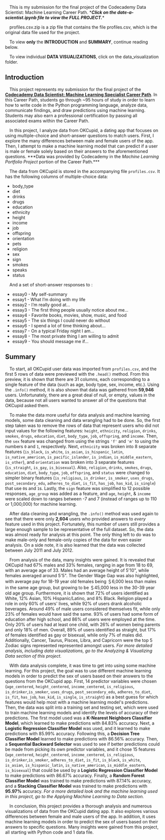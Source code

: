 &emsp;This is my submission for the final project of the Codecademy Data Scientist: Machine Learning Career Path. \*__*Click on the date-a-scientist.ipynb file to view the FULL PROJECT.*__\*

&emsp;profiles.csv.zip is a zip file that contains the file profiles.csv, which is the original data file used for the project.

&emsp;To view __only__ the __INTRODUCTION__ and __SUMMARY__, continue reading below.

&emsp;To view individual __DATA VISUALIZATIONS__, click on the data_visualization folder.



## Introduction

&emsp;This project represents my submission for the final project of the __[Codecademy Data Scientist: Machine Learning Specialist Career Path](https://www.codecademy.com/learn/paths/data-science)__. In this Career Path, students go through ~95 hours of study in order to learn how to write code in the Python programming language, analyze data, communicate findings, and draw predictions using machine learning. Students may also earn a professional certification by passing all associated exams within the Career Path.

&emsp;In this project, I analyze data from OKCupid, a dating app that focuses on using multiple-choice and short-answer questions to match users. First, I explore the many differences between male and female users of the app. Then, I attempt to make a machine learning model that can predict if a user is male or female solely based on their answers to the aforementioned questions. \*\*\*Data was provided by Codecademy in the *Machine Learning Portfolio Project* portion of the Career Path.\*\*\*

&emsp;The data from OKCupid is stored in the accompanying file `profiles.csv`. It has the following columns of multiple-choice data:

- body_type
- diet
- drinks
- drugs
- education
- ethnicity
- height
- income
- job
- offspring
- orientation
- pets
- religion
- sex
- sign
- smokes
- speaks
- status

&emsp;And a set of short-answer responses to :

- essay0 - My self-summary
- essay1 - What I’m doing with my life
- essay2 - I’m really good at…
- essay3 - The first thing people usually notice about me…
- essay4 - Favorite books, movies, show, music, and food
- essay5 - The six things I could never do without
- essay6 - I spend a lot of time thinking about…
- essay7 - On a typical Friday night I am…
- essay8 - The most private thing I am willing to admit
- essay9 - You should message me if…



## Summary

&emsp;To start, all OKCupid user data was imported from `profiles.csv`, and the first 5 rows of data were previewed with the `.head()` method. From this preview, it is shown that there are 31 columns, each corresponding to a single feature of the data (such as age, body type, sex, income, etc.). Using the `.info()` method, it is also shown that data was gathered from **59,946** users. Unfortunately, there are a great deal of null, or empty, values in the data, because not all users wanted to answer all of the questions that OKCupid asked them.

&emsp;To make the data more useful for data analysis and machine learning models, some data cleaning and data wrangling had to be done. So, the first step taken was to remove the rows of data that represent users who did not input values for the following features: `height`, `ethnicity`, `religion`, `drinks`, `smokes`, `drugs`, `education`, `diet`, `body_type`, `job`, `offspring`, and `income`. Then, the `sex` feature was changed from using the strings `'f'` and `'m'` to using the numbers `0` and `1`, respectively. Next, `ethnicity` was broken into 8 separate features (`is_black`, `is_white`, `is_asian`, `is_hispanic_latin`, `is_native_american`, `is_pacific_islander`, `is_indian`, `is_middle_eastern`, `is_other`), and `orientation` was broken into 3 separate features (`is_straight`, `is_gay`, `is_bisexual`). Also, `religion`, `drinks`, `smokes`, `drugs`, `education`, `diet`, `body_type`, `job`, `offspring`, and `status` were changed to simpler binary features (`is_religious`, `is_drinker`, `is_smoker`, `uses_drugs`, `post_secondary_edu`, `adheres_to_diet`, `is_fit`, `has_job`, `has_kid`, `is_single`) that use `0`s and `1`s. Lastly, the `sign` feature was simplified to 12 possible responses, `age_group` was added as a feature, and `age`, `height`, & `income` were scaled down to ranges between -7 and 7 (instead of ranges up to 110 or 1,000,000) for machine learning.

&emsp;After data cleaning and wrangling, the `.info()` method was used again to see that there were only **2,604** users who provided answers to *every* feature used in this project. Fortunately, this number of users still provides a large enough sample to be representative of the full dataset. So, the data was almost ready for analysis at this point. The only thing left to do was to make male-only and female-only copies of the data for even easier analysis. On a side note, it is also learned that the data was collected between July 2011 and July 2012.

&emsp;From analysis of the data, many insights were gained. It is revealed that OKCupid had 67% males and 33% females, ranging in age from 18 to 69, with an average age of 33. Males had an average height of 5'10", while females averaged around 5'5". The Gender Wage Gap was also highlighted, with average pay for 18-19 year old females being ＄6,000 less than males in the same age group, but growing to be ＄45,000 less in the 30-39 year old age group. Furthermore, it is shown that 72% of users identified as White, 12% Asian, 10% Hispanic/Latino, and 8% Black. Religion played a role in only 60% of users' lives, while 92% of users drank alcoholic beverages. Around 49% of male users considered themselves fit, while only 23% of females would have said the same. 93% of users had some form of education after high school, and 86% of users were employed at the time. Only 20% of users had at least one child, with 26% of women being parents and only 18% of men. Overall, 89% of users identified as straight, but 17% of females identified as gay or bisexual, while only 7% of males did. Additionally, Cancer, Taurus, Pisces, Libra, and Capricorn were the top 5 Zodiac signs represented represented amongst users. *For more detailed analysis, including data visualizations, go to the Analyzing & Visualizing Data section of this project.*

&emsp;With data analysis complete, it was time to get into using some machine learning. For this project, the goal was to use different machine learning models in order to predict the sex of users based on their answers to the questions from the OKCupid app. First, 14 predictor variables were chosen (`age_centered`, `height_centered`, `income_centered`, `is_religious`, `is_drinker`,`is_smoker`, `uses_drugs`, `post_secondary_edu`, `adheres_to_diet`, `is_fit`, `has_job`, `has_kid`, `is_single`, `is_straight`) as a best guess for which features would help most with a machine learning model's predictions. Then, the data was split into a training set and testing set, which were used to train machine learning models and identify the levels of accuracy of their predictions. The first model used was a **K-Nearest Neighbors Classifier Model**, which learned to make predictions with 84.83% accuracy. Next, a **Logistic Regression Classifier Model** was used, and it learned to make predictions with 85.99% accuracy. Following this, a **Decision Tree Classifier Model** learned to make predictions with 86.56% accuracy. Then, a **Sequential Backward Selector** was used to see if better predictions could be made from picking its own predictor variables, and it chose 15 features (`age_centered`, `height_centered`, `income_centered`, `is_religious`, `is_drinker`,`is_smoker`, `adheres_to_diet`, `is_fit`, `is_black`, `is_white`, `is_asian`, `is_hispanic_latin`, `is_native_american`, `is_middle_eastern`, `is_bisexual`) that could be used by a **Logistic Regression Classifier Model** to make predictions with 86.67% accuracy. Finally, a **Random Forest Classifier Model** was trained to make predictions with 87.14% accuracy, and a **Stacking Classifier Model** was trained to make predictions with **95.97%** accuracy. *For  a more detailed look and the machine learning used in this project, go to the Applying Machine Learning to Data section.*

&emsp;In conclusion, this project provides a thorough analysis and numerous visualizations of data from the OKCupid dating app. It also explores various differences between female and male users of the app. In addition, it uses machine learning models in order to predict the sex of users based on their answers to specific questions. Many insights were gained from this project, all starting with Python code and 1 data file.